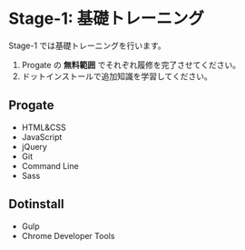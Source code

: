 # Stage-1: 基礎トレーニング

Stage-1 では基礎トレーニングを行います。

1. Progate の **無料範囲** でそれぞれ履修を完了させてください。
2. ドットインストールで追加知識を学習してください。

## Progate

- HTML&CSS
- JavaScript
- jQuery
- Git
- Command Line
- Sass

## Dotinstall

- Gulp
- Chrome Developer Tools